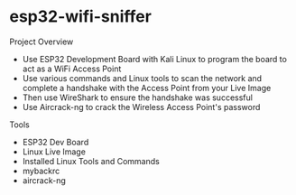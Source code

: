 # esp32-wifi-sniffer

Project Overview 
- Use ESP32 Development Board with Kali Linux to program the board to act as a WiFi Access Point
- Use various commands and Linux tools to scan the network and complete a handshake with the Access Point from your Live Image
- Then use WireShark to ensure the handshake was successful
- Use Aircrack-ng to crack the Wireless Access Point's password

Tools
- ESP32 Dev Board
- Linux Live Image
- Installed Linux Tools and Commands
- mybackrc
- aircrack-ng
